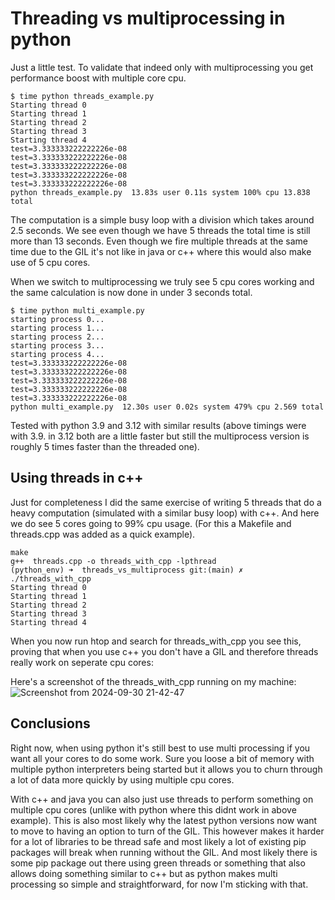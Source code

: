 # Threading vs multiprocessing in python

Just a little test. To validate that indeed only with multiprocessing you get performance boost with multiple core cpu.

```
$ time python threads_example.py
Starting thread 0
Starting thread 1
Starting thread 2
Starting thread 3
Starting thread 4
test=3.333333222222226e-08
test=3.333333222222226e-08
test=3.333333222222226e-08
test=3.333333222222226e-08
test=3.333333222222226e-08
python threads_example.py  13.83s user 0.11s system 100% cpu 13.838 total
```

The computation is a simple busy loop with a division which takes around 2.5 seconds. We see even though we have
5 threads the total time is still more than 13 seconds.
Even though we fire multiple threads at the same time due to the GIL it's not like in java or c++ where this would also make use of 5 cpu cores.

When we switch to multiprocessing we truly see 5 cpu cores working and the same calculation is now done in
under 3 seconds total.

```
$ time python multi_example.py
starting process 0...
starting process 1...
starting process 2...
starting process 3...
starting process 4...
test=3.333333222222226e-08
test=3.333333222222226e-08
test=3.333333222222226e-08
test=3.333333222222226e-08
test=3.333333222222226e-08
python multi_example.py  12.30s user 0.02s system 479% cpu 2.569 total
```

Tested with python 3.9 and 3.12 with similar results (above timings were with 3.9. in 3.12 both are a little faster
but still the multiprocess version is roughly 5 times faster than the threaded one).

## Using threads in c++

Just for completeness I did the same exercise of writing 5 threads that do a
heavy computation (simulated with a similar busy loop) with c++.
And here we do see 5 cores going to 99% cpu usage. (For this a Makefile and threads.cpp was added as a quick example).

```
make
g++  threads.cpp -o threads_with_cpp -lpthread
(python_env) ➜  threads_vs_multiprocess git:(main) ✗ ./threads_with_cpp
Starting thread 0
Starting thread 1
Starting thread 2
Starting thread 3
Starting thread 4
```

When you now run htop and search for threads_with_cpp you see this, proving that
when you use c++ you don't have a GIL and therefore threads really work on seperate cpu cores:

Here's a screenshot of the threads_with_cpp running on my machine:
![Screenshot from 2024-09-30 21-42-47](https://github.com/user-attachments/assets/cb4b2ce2-59ca-4eaf-adea-45c3f755c156)

## Conclusions

Right now, when using python it's still best to use multi processing if you want all your cores to do some work. Sure you loose a bit of memory with multiple python interpreters being started but it allows you to churn through a lot of data more quickly by using multiple cpu cores.

With c++ and java you can also just use threads to perform something on multiple cpu cores (unlike with python where this didnt work in above example). This is also most likely why the latest python versions now want to move to having an option to turn of the GIL. This however makes it harder for a lot of libraries to be thread safe and most likely a lot of existing pip packages will break when running without the GIL.
And most likely there is some pip package out there using green threads or something that also allows doing something similar to c++ but as python makes multi processing so simple and straightforward, for now I'm sticking with that.
